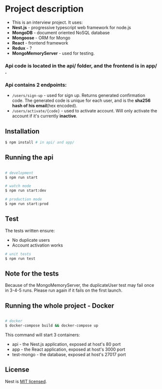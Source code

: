 # Project description

* This is an interview project. It uses:
* **Nest.js** - progressive typescript web framework for node.js
* **MongoDB** - document oriented NoSQL database
* **Mongoose** - ORM for Mongo
* **React** - frontend framework
* **Redux** - ?
* **MongoMemoryServer** - used for testing.

### Api code is located in the api/ folder, and the frontend is in app/ .
### Api contains 2 endpoints:
-  ```/users/sign-up``` - used for sign up. Returns generated confirmation code. The generated code is unique for each user, and is the **sha256 hash of his email**(hex encoded).
- ```/users/activate/{code}``` - used to activate account. Will only activate the account if it's currently **inactive**.

## Installation

```bash
$ npm install # in api/ and app/
```

## Running the api

```bash

# development
$ npm run start

# watch mode
$ npm run start:dev

# production mode
$ npm run start:prod

```
## Test
The tests written ensure:
- No duplicate users
- Account activation works

```bash
# unit tests
$ npm run test
```

## Note for the tests

Because of the MongoMemoryServer, the duplicateUser test may fail once in 3-4-5 runs. Please run again if it fails on the first launch.
## Running the whole project - Docker

```bash

# docker
$ docker-compose build && docker-compose up

```
This command will start 3 containers:
- api - the Nest.js application, exposed at host's 80 port
- app - the React application, exposed at host's 3000 port
- test-mongo - the database, exposed at host's 27017 port

## License

Nest is [MIT licensed](LICENSE).
